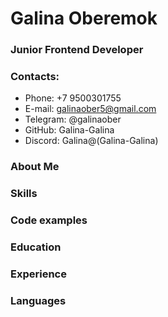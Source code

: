 # Galina Oberemok


### Junior Frontend Developer


### Contacts:
* Phone: +7 9500301755
* E-mail: galinaober5@gmail.com
* Telegram: @galinaober
* GitHub: Galina-Galina
* Discord: Galina@(Galina-Galina)


### About Me


### Skills


### Code examples


### Education


### Experience


### Languages
